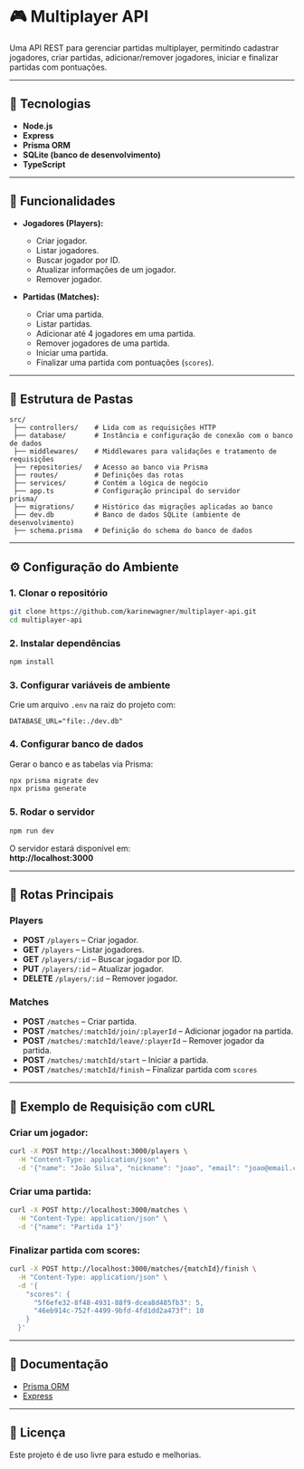 # 🎮 Multiplayer API

Uma API REST para gerenciar partidas multiplayer, permitindo cadastrar jogadores, criar partidas, adicionar/remover jogadores, iniciar e finalizar partidas com pontuações.

---

## **📌 Tecnologias**
- **Node.js**
- **Express**
- **Prisma ORM**
- **SQLite (banco de desenvolvimento)**
- **TypeScript**

---

## **🚀 Funcionalidades**
- **Jogadores (Players):**
  - Criar jogador.
  - Listar jogadores.
  - Buscar jogador por ID.
  - Atualizar informações de um jogador.
  - Remover jogador.

- **Partidas (Matches):**
  - Criar uma partida.
  - Listar partidas.
  - Adicionar até 4 jogadores em uma partida.
  - Remover jogadores de uma partida.
  - Iniciar uma partida.
  - Finalizar uma partida com pontuações (`scores`).

---

## **📂 Estrutura de Pastas**
```
src/
 ├── controllers/    # Lida com as requisições HTTP
 ├── database/       # Instância e configuração de conexão com o banco de dados
 ├── middlewares/    # Middlewares para validações e tratamento de requisições
 ├── repositories/   # Acesso ao banco via Prisma
 ├── routes/         # Definições das rotas
 ├── services/       # Contém a lógica de negócio
 ├── app.ts          # Configuração principal do servidor
prisma/
 ├── migrations/     # Histórico das migrações aplicadas ao banco
 ├── dev.db          # Banco de dados SQLite (ambiente de desenvolvimento)
 ├── schema.prisma   # Definição do schema do banco de dados
```

---

## **⚙️ Configuração do Ambiente**
### **1. Clonar o repositório**
```bash
git clone https://github.com/karinewagner/multiplayer-api.git
cd multiplayer-api
```

### **2. Instalar dependências**
```bash
npm install
```

### **3. Configurar variáveis de ambiente**
Crie um arquivo `.env` na raiz do projeto com:
```env
DATABASE_URL="file:./dev.db"
```

### **4. Configurar banco de dados**
Gerar o banco e as tabelas via Prisma:
```bash
npx prisma migrate dev
npx prisma generate
```

### **5. Rodar o servidor**
```bash
npm run dev
```
O servidor estará disponível em:  
**http://localhost:3000**

---

## **🧪 Rotas Principais**
### **Players**
- **POST** `/players` – Criar jogador.
- **GET** `/players` – Listar jogadores.
- **GET** `/players/:id` – Buscar jogador por ID.
- **PUT** `/players/:id` – Atualizar jogador.
- **DELETE** `/players/:id` – Remover jogador.

### **Matches**
- **POST** `/matches` – Criar partida.
- **POST** `/matches/:matchId/join/:playerId` – Adicionar jogador na partida.
- **POST** `/matches/:matchId/leave/:playerId` – Remover jogador da partida.
- **POST** `/matches/:matchId/start` – Iniciar a partida.
- **POST** `/matches/:matchId/finish` – Finalizar partida com `scores`

---

## **📝 Exemplo de Requisição com cURL**
### Criar um jogador:
```bash
curl -X POST http://localhost:3000/players \
  -H "Content-Type: application/json" \
  -d '{"name": "João Silva", "nickname": "joao", "email": "joao@email.com"}'
```

### Criar uma partida:
```bash
curl -X POST http://localhost:3000/matches \
  -H "Content-Type: application/json" \
  -d '{"name": "Partida 1"}'
```

### Finalizar partida com scores:
```bash
curl -X POST http://localhost:3000/matches/{matchId}/finish \
  -H "Content-Type: application/json" \
  -d '{
    "scores": {
      "5f6efe32-8f48-4931-88f9-dcea8d485fb3": 5,
      "46eb914c-752f-4499-9bfd-4fd1dd2a473f": 10
    }
  }'
```

---

## **📖 Documentação**
- [Prisma ORM](https://www.prisma.io/docs/)
- [Express](https://expressjs.com/)

---

## **📜 Licença**
Este projeto é de uso livre para estudo e melhorias.

